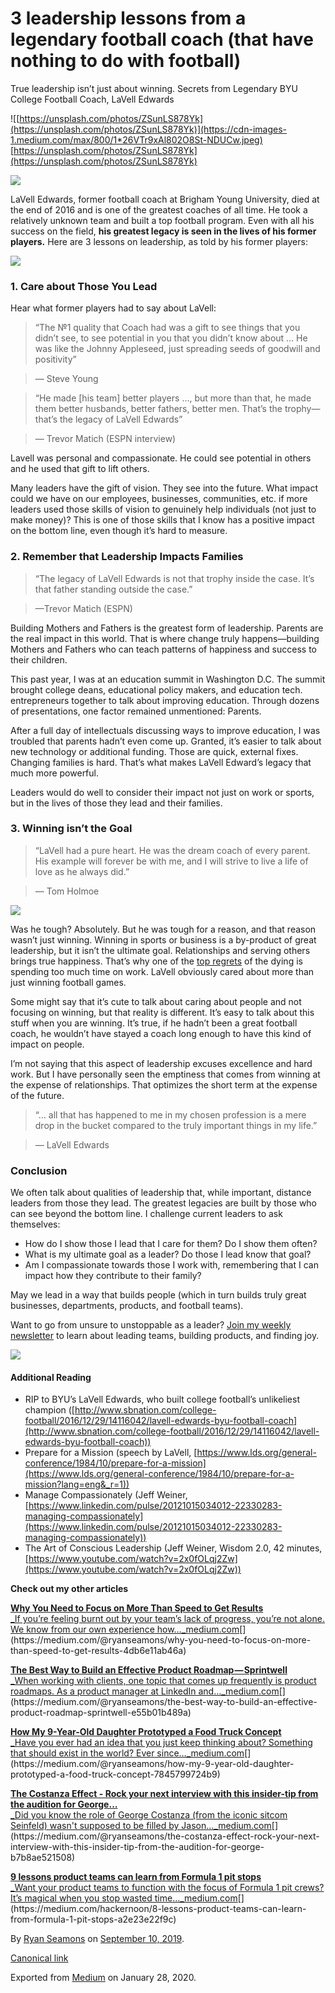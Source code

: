 # 3 leadership lessons from a legendary football coach (that have nothing to do with football)

True leadership isn’t just about winning. Secrets from Legendary BYU College Football Coach, LaVell Edwards

![[https://unsplash.com/photos/ZSunLS878Yk](https://unsplash.com/photos/ZSunLS878Yk)](https://cdn-images-1.medium.com/max/800/1*26VTr9xAl802O8St-NDUCw.jpeg)
[https://unsplash.com/photos/ZSunLS878Yk](https://unsplash.com/photos/ZSunLS878Yk)

![](https://cdn-images-1.medium.com/max/800/1*PalFOrCbaNNwHD6_OQ9UMQ.jpeg)

LaVell Edwards, former football coach at Brigham Young University, died at the end of 2016 and is one of the greatest coaches of all time. He took a relatively unknown team and built a top football program. Even with all his success on the field, **his greatest legacy is seen in the lives of his former players.** Here are 3 lessons on leadership, as told by his former players:

[![](https://cdn-images-1.medium.com/max/800/1*4yiFgiM1SIAyjgbfNbSkiw.png)](https://ryanseamons.substack.com/)

### 1\. Care about Those You Lead

Hear what former players had to say about LaVell:

> “The №1 quality that Coach had was a gift to see things that you didn’t see, to see potential in you that you didn’t know about … He was like the Johnny Appleseed, just spreading seeds of goodwill and positivity”

> — Steve Young

> “He made \[his team\] better players …, but more than that, he made them better husbands, better fathers, better men. That’s the trophy—that’s the legacy of LaVell Edwards”

> — Trevor Matich (ESPN interview)

Lavell was personal and compassionate. He could see potential in others and he used that gift to lift others.

Many leaders have the gift of vision. They see into the future. What impact could we have on our employees, businesses, communities, etc. if more leaders used those skills of vision to genuinely help individuals (not just to make money)? This is one of those skills that I know has a positive impact on the bottom line, even though it’s hard to measure.

### 2\. Remember that Leadership Impacts Families

> “The legacy of LaVell Edwards is not that trophy inside the case. It’s that father standing outside the case.”

> —Trevor Matich (ESPN)

Building Mothers and Fathers is the greatest form of leadership. Parents are the real impact in this world. That is where change truly happens—building Mothers and Fathers who can teach patterns of happiness and success to their children.

This past year, I was at an education summit in Washington D.C. The summit brought college deans, educational policy makers, and education tech. entrepreneurs together to talk about improving education. Through dozens of presentations, one factor remained unmentioned: Parents.

After a full day of intellectuals discussing ways to improve education, I was troubled that parents hadn’t even come up. Granted, it’s easier to talk about new technology or additional funding. Those are quick, external fixes. Changing families is hard. That’s what makes LaVell Edward’s legacy that much more powerful.

Leaders would do well to consider their impact not just on work or sports, but in the lives of those they lead and their families.

### 3\. Winning isn’t the Goal

> “LaVell had a pure heart. He was the dream coach of every parent. His example will forever be with me, and I will strive to live a life of love as he always did.”

> — Tom Holmoe

![](https://cdn-images-1.medium.com/max/800/1*7-1f9cJQkTZnqIfbk3G7Rw.jpeg)

Was he tough? Absolutely. But he was tough for a reason, and that reason wasn’t just winning. Winning in sports or business is a by-product of great leadership, but it isn’t the ultimate goal. Relationships and serving others brings true happiness. That’s why one of the [top regrets](http://www.bronnieware.com/blog/regrets-of-the-dying) of the dying is spending too much time on work. LaVell obviously cared about more than just winning football games.

Some might say that it’s cute to talk about caring about people and not focusing on winning, but that reality is different. It’s easy to talk about this stuff when you are winning. It’s true, if he hadn’t been a great football coach, he wouldn’t have stayed a coach long enough to have this kind of impact on people.

I’m not saying that this aspect of leadership excuses excellence and hard work. But I have personally seen the emptiness that comes from winning at the expense of relationships. That optimizes the short term at the expense of the future.

> “… all that has happened to me in my chosen profession is a mere drop in the bucket compared to the truly important things in my life.”

> — LaVell Edwards

### Conclusion

We often talk about qualities of leadership that, while important, distance leaders from those they lead. The greatest legacies are built by those who can see beyond the bottom line. I challenge current leaders to ask themselves:

*   How do I show those I lead that I care for them? Do I show them often?
*   What is my ultimate goal as a leader? Do those I lead know that goal?
*   Am I compassionate towards those I work with, remembering that I can impact how they contribute to their family?

May we lead in a way that builds people (which in turn builds truly great businesses, departments, products, and football teams).

Want to go from unsure to unstoppable as a leader? [Join my weekly newsletter](https://ryanseamons.substack.com/) to learn about leading teams, building products, and finding joy.

[![](https://cdn-images-1.medium.com/max/800/1*4yiFgiM1SIAyjgbfNbSkiw.png)](https://ryanseamons.substack.com/)

#### **Additional Reading**

*   RIP to BYU’s LaVell Edwards, who built college football’s unlikeliest champion ([http://www.sbnation.com/college-football/2016/12/29/14116042/lavell-edwards-byu-football-coach](http://www.sbnation.com/college-football/2016/12/29/14116042/lavell-edwards-byu-football-coach))
*   Prepare for a Mission (speech by LaVell, [https://www.lds.org/general-conference/1984/10/prepare-for-a-mission](https://www.lds.org/general-conference/1984/10/prepare-for-a-mission?lang=eng&_r=1))
*   Manage Compassionately (Jeff Weiner, [https://www.linkedin.com/pulse/20121015034012-22330283-managing-compassionately](https://www.linkedin.com/pulse/20121015034012-22330283-managing-compassionately))
*   The Art of Conscious Leadership (Jeff Weiner, Wisdom 2.0, 42 minutes, [https://www.youtube.com/watch?v=2x0fOLqj2Zw](https://www.youtube.com/watch?v=2x0fOLqj2Zw))

**Check out my other articles**

[**Why You Need to Focus on More Than Speed to Get Results**  
_If you’re feeling burnt out by your team’s lack of progress, you’re not alone. We know from our own experience how…_medium.com](https://medium.com/@ryanseamons/why-you-need-to-focus-on-more-than-speed-to-get-results-4db6e11ab46a "https://medium.com/@ryanseamons/why-you-need-to-focus-on-more-than-speed-to-get-results-4db6e11ab46a")[](https://medium.com/@ryanseamons/why-you-need-to-focus-on-more-than-speed-to-get-results-4db6e11ab46a)

[**The Best Way to Build an Effective Product Roadmap — Sprintwell**  
_When working with clients, one topic that comes up frequently is product roadmaps. As a product manager at LinkedIn and…_medium.com](https://medium.com/@ryanseamons/the-best-way-to-build-an-effective-product-roadmap-sprintwell-e55b01b489a "https://medium.com/@ryanseamons/the-best-way-to-build-an-effective-product-roadmap-sprintwell-e55b01b489a")[](https://medium.com/@ryanseamons/the-best-way-to-build-an-effective-product-roadmap-sprintwell-e55b01b489a)

[**How My 9-Year-Old Daughter Prototyped a Food Truck Concept**  
_Have you ever had an idea that you just keep thinking about? Something that should exist in the world? Ever since…_medium.com](https://medium.com/@ryanseamons/how-my-9-year-old-daughter-prototyped-a-food-truck-concept-7845799724b9 "https://medium.com/@ryanseamons/how-my-9-year-old-daughter-prototyped-a-food-truck-concept-7845799724b9")[](https://medium.com/@ryanseamons/how-my-9-year-old-daughter-prototyped-a-food-truck-concept-7845799724b9)

[**The Costanza Effect - Rock your next interview with this insider-tip from the audition for George…**  
_Did you know the role of George Costanza (from the iconic sitcom Seinfeld) wasn't supposed to be filled by Jason…_medium.com](https://medium.com/@ryanseamons/the-costanza-effect-rock-your-next-interview-with-this-insider-tip-from-the-audition-for-george-b7b8ae521508 "https://medium.com/@ryanseamons/the-costanza-effect-rock-your-next-interview-with-this-insider-tip-from-the-audition-for-george-b7b8ae521508")[](https://medium.com/@ryanseamons/the-costanza-effect-rock-your-next-interview-with-this-insider-tip-from-the-audition-for-george-b7b8ae521508)

[**9 lessons product teams can learn from Formula 1 pit stops**  
_Want your product teams to function with the focus of Formula 1 pit crews? It’s magical when you stop wasted time…_medium.com](https://medium.com/hackernoon/8-lessons-product-teams-can-learn-from-formula-1-pit-stops-a2e23e22f9c "https://medium.com/hackernoon/8-lessons-product-teams-can-learn-from-formula-1-pit-stops-a2e23e22f9c")[](https://medium.com/hackernoon/8-lessons-product-teams-can-learn-from-formula-1-pit-stops-a2e23e22f9c)

By [Ryan Seamons](https://medium.com/@ryanseamons) on [September 10, 2019](https://medium.com/p/19aee7c3dac2).

[Canonical link](https://medium.com/@ryanseamons/3-leadership-lessons-from-a-legendary-football-coach-that-have-nothing-to-do-with-football-19aee7c3dac2)

Exported from [Medium](https://medium.com) on January 28, 2020.